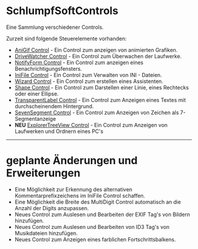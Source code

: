 # SchlumpfSoftControls

Eine Sammlung verschiedener Controls.

Zurzeit sind folgende Steuerelemente vorhanden:

- [AniGif Control](./Docs/AniGifControl.md) - Ein Control zum anzeigen von animierten Grafiken.
- [DriveWatcher Control](./Docs/DriveWatcherControl.md) - Ein Control zum Überwachen der Laufwerke.
- [NotifyForm Control](./Docs/NotifyFormControl.md) - Ein Control zum anzeigen eines Benachrichtigungsfensters.
- [IniFile Control](./Docs/IniFileControl.md) - Ein Control zum Verwalten von INI - Dateien.
- [Wizard Control](./Docs/WizardControl.md) - Ein Control zum erstellen eines Assistenten.
- [Shape Control](./Docs/ShapeControl.md) - Ein Control zum Darstellen einer Linie, eines Rechtecks oder einer Ellipse.
- [TransparentLabel Control](./Docs/TransparentLabelControl.md) - Ein Control zum Anzeigen eines Textes mit durchscheinendem Hintergrund.
- [SevenSegment Control](./Docs/SevenSegmentControl.md) - Ein Control zum Anzeigen von Zeichen als 7-Segmentanzeige 
- **NEU** [ExplorerTreeView Control](./Docs/ExplorerTreeViewControl.md) - Ein Control zum Anzeigen von Laufwerken und Ordnern eines PC's

---

# geplante Änderungen und Erweiterungen

- Eine Möglichkeit zur Erkennung des alternativen Kommentarprefixzeichens im IniFile Control schaffen.
- Eine Möglichkeit die Breite des MultiDigit Control automatisch an die Anzahl der Digits anzupassen.
- Neues Control zum Auslesen und Bearbeiten der EXIF Tag's von Bildern hinzufügen.
- Neues Control zum Auslesen und Bearbeiten von ID3 Tag's von Musikdateien hinzufügen.
- Neues Control zum Anzeigen eines farblichen Fortschrittsbalkens.